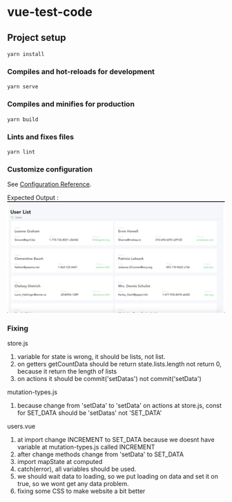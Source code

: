 # vue-test-code

## Project setup
```
yarn install
```

### Compiles and hot-reloads for development
```
yarn serve
```

### Compiles and minifies for production
```
yarn build
```

### Lints and fixes files
```
yarn lint
```

### Customize configuration
See [Configuration Reference](https://cli.vuejs.org/config/).

Expected Output :
![expected](./src/assets/Expected.png)


### Fixing
store.js
1. variable for state is wrong, it should be lists, not list.
2. on getters getCountData should be return state.lists.length not return 0, because it return the length of lists
3. on actions it should be commit('setDatas') not commit('setData')

mutation-types.js
1. because change from 'setData' to 'setData' on actions at store.js, const for SET_DATA should be 'setDatas' not 'SET_DATA'

users.vue
1. at import change INCREMENT to SET_DATA because we doesnt have variable at mutation-types.js called INCREMENT
2. after change methods change from 'setData' to SET_DATA
3. import mapState at computed
4. catch(error), all variables should be used.
5. we should wait data to loading, so we put loading on data and set it on true, so we wont get any data problem.
6. fixing some CSS to make website a bit better